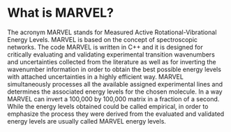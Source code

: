 # What is MARVEL?

The acronym MARVEL stands for Measured Active Rotational-Vibrational Energy Levels. MARVEL is based on the concept of spectroscopic networks. The code MARVEL is written in C++ and it is designed for 
critically evaluating and validating experimental transition wavenumbers and uncertainties collected from the literature as well as for inverting the wavenumber information in order to obtain the best 
possible energy levels with attached uncertainties in a highly efficient way. MARVEL simultaneously processes all the available assigned experimental lines and determines the associated energy levels for 
the chosen molecule. In a way MARVEL can invert a 100,000 by 100,000 matrix in a fraction of a second. While the energy levels obtained could be called empirical, in order to emphasize the process they 
were derived from the evaluated and validated energy levels are usually called MARVEL energy levels.
